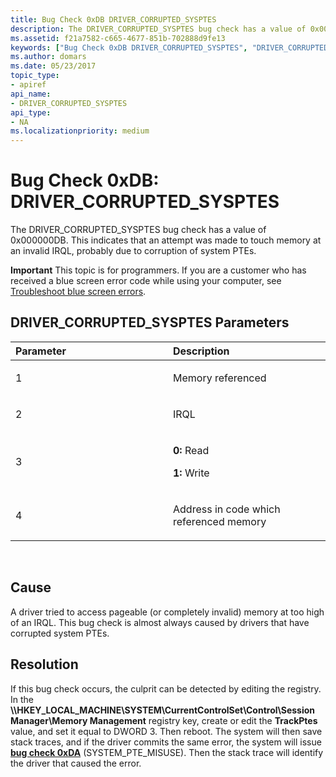 ```yaml
---
title: Bug Check 0xDB DRIVER_CORRUPTED_SYSPTES
description: The DRIVER_CORRUPTED_SYSPTES bug check has a value of 0x000000DB. This indicates that an attempt was made to touch memory at an invalid IRQL, probably due to corruption of system PTEs.
ms.assetid: f21a7582-c665-4677-851b-702888d9fe13
keywords: ["Bug Check 0xDB DRIVER_CORRUPTED_SYSPTES", "DRIVER_CORRUPTED_SYSPTES"]
ms.author: domars
ms.date: 05/23/2017
topic_type:
- apiref
api_name:
- DRIVER_CORRUPTED_SYSPTES
api_type:
- NA
ms.localizationpriority: medium
---
```


# Bug Check 0xDB: DRIVER\_CORRUPTED\_SYSPTES


The DRIVER\_CORRUPTED\_SYSPTES bug check has a value of 0x000000DB. This indicates that an attempt was made to touch memory at an invalid IRQL, probably due to corruption of system PTEs.

**Important** This topic is for programmers. If you are a customer who has received a blue screen error code while using your computer, see [Troubleshoot blue screen errors](http://windows.microsoft.com/windows-10/troubleshoot-blue-screen-errors).

## DRIVER\_CORRUPTED\_SYSPTES Parameters


<table>
<colgroup>
<col width="50%" />
<col width="50%" />
</colgroup>
<thead>
<tr class="header">
<th align="left">Parameter</th>
<th align="left">Description</th>
</tr>
</thead>
<tbody>
<tr class="odd">
<td align="left"><p>1</p></td>
<td align="left"><p>Memory referenced</p></td>
</tr>
<tr class="even">
<td align="left"><p>2</p></td>
<td align="left"><p>IRQL</p></td>
</tr>
<tr class="odd">
<td align="left"><p>3</p></td>
<td align="left"><p><strong>0:</strong> Read</p>
<p><strong>1:</strong> Write</p></td>
</tr>
<tr class="even">
<td align="left"><p>4</p></td>
<td align="left"><p>Address in code which referenced memory</p></td>
</tr>
</tbody>
</table>

 

Cause
-----

A driver tried to access pageable (or completely invalid) memory at too high of an IRQL. This bug check is almost always caused by drivers that have corrupted system PTEs.

Resolution
----------

If this bug check occurs, the culprit can be detected by editing the registry. In the **\\\\HKEY\_LOCAL\_MACHINE\\SYSTEM\\CurrentControlSet\\Control\\Session Manager\\Memory Management** registry key, create or edit the **TrackPtes** value, and set it equal to DWORD 3. Then reboot. The system will then save stack traces, and if the driver commits the same error, the system will issue [**bug check 0xDA**](bug-check-0xda--system-pte-misuse.md) (SYSTEM\_PTE\_MISUSE). Then the stack trace will identify the driver that caused the error.

 

 




